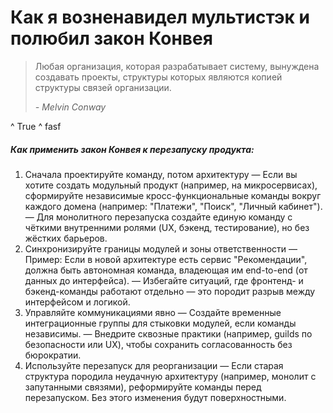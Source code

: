 # Как я возненавидел мультистэк и полюбил закон Конвея

> Любая организация, которая разрабатывает систему, вынуждена создавать проекты, структуры которых являются копией структуры связей организации.
>
> <cite>- Melvin Conway</cite>

^ True
^ fasf

##### Как применить закон Конвея к перезапуску продукта:
1. Сначала проектируйте команду, потом архитектуру
  — Если вы хотите создать модульный продукт (например, на микросервисах), сформируйте независимые кросс-функциональные команды вокруг каждого домена (например: "Платежи", "Поиск", "Личный кабинет").
  — Для монолитного перезапуска создайте единую команду с чёткими внутренними ролями (UX, бэкенд, тестирование), но без жёстких барьеров.
2. Синхронизируйте границы модулей и зоны ответственности
  — Пример: Если в новой архитектуре есть сервис "Рекомендации", должна быть автономная команда, владеющая им end-to-end (от данных до интерфейса).
  — Избегайте ситуаций, где фронтенд- и бэкенд-команды работают отдельно — это породит разрыв между интерфейсом и логикой.
3. Управляйте коммуникациями явно
  — Создайте временные интеграционные группы для стыковки модулей, если команды независимы.
  — Внедрите сквозные практики (например, guilds по безопасности или UX), чтобы сохранить согласованность без бюрократии.
4. Используйте перезапуск для реорганизации
  — Если старая структура породила неудачную архитектуру (например, монолит с запутанными связями), реформируйте команды перед перезапуском. Без этого изменения будут поверхностными.
